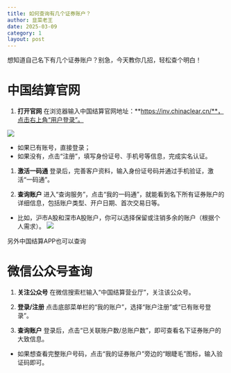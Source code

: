 ```yaml
---
title: 如何查询有几个证券账户？
author: 韭菜老王
date: 2025-03-09
category: 1
layout: post
---
```


想知道自己名下有几个证券账户？别急，今天教你几招，轻松查个明白！

# **中国结算官网**
1. **打开官网**
在浏览器输入中国结算官网地址：**https://inv.chinaclear.cn/**，点击右上角“用户登录”。

![](https://new-notion-1315843248.cos.ap-guangzhou.myqcloud.com/wechat/e4ffcc79-83f7-43e1-a346-b9e59f49cdae.jpg)
- 如果已有账号，直接登录；
- 如果没有，点击“注册”，填写身份证号、手机号等信息，完成实名认证。

1. **激活一码通**
登录后，完善客户资料，输入身份证号码并通过手机验证，激活“一码通”。


1. **查询账户**
进入“查询服务”，点击“我的一码通”，就能看到名下所有证券账户的详细信息，包括账户类型、开户日期、首次交易日等。

- 比如，沪市A股和深市A股账户，你可以选择保留或注销多余的账户（根据个人需求）。
![](https://new-notion-1315843248.cos.ap-guangzhou.myqcloud.com/wechat/31dd755c-23ad-451f-9739-fcb66c951ce9.jpg)

另外中国结算APP也可以查询

# **微信公众号查询**
1. **关注公众号**
在微信搜索栏输入“中国结算营业厅”，关注该公众号。


1. **登录/注册**
点击底部菜单栏的“我的账户”，选择“账户注册”或“已有账号登录”。


1. **查询账户**
登录后，点击“已关联账户数/总账户数”，即可查看名下证券账户的大致信息。

- 如果想查看完整账户号码，点击“我的证券账户”旁边的“眼睫毛”图标，输入验证码即可。
